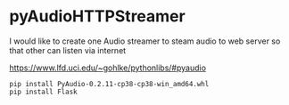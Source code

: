 # pyAudioHTTPStreamer

I would like to create one Audio streamer to steam audio to web server so that other can listen via internet

https://www.lfd.uci.edu/~gohlke/pythonlibs/#pyaudio

```
pip install PyAudio-0.2.11-cp38-cp38-win_amd64.whl
pip install Flask
```